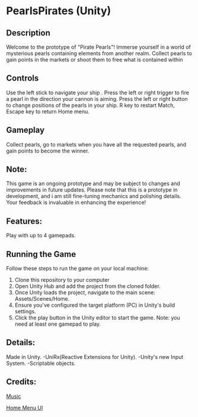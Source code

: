 # PearlsPirates (Unity)

## Description
Welcome to the prototype of "Pirate Pearls"! Immerse yourself in a world of mysterious pearls containing elements from another realm. Collect pearls to gain points in the markets or shoot them to free what is contained within

## Controls 
Use the left stick to navigate your ship . Press the left or right trigger to fire a pearl in the direction your cannon is aiming. Press the left or right button to change positions of the pearls in your ship.
R key to restart Match, Escape key to return Home menu.

## Gameplay
Collect pearls, go to markets when you have all the requested pearls, and gain points to become the winner.

## Note: 
This game is an ongoing prototype and may be subject to changes and improvements in future updates. Please note that this is a prototype in development, and i am still fine-tuning mechanics and polishing details. Your feedback is invaluable in enhancing the experience!

## Features: 
Play with up to 4 gamepads.

## Running the Game

Follow these steps to run the game on your local machine:

1. Clone this repository to your computer
2. Open Unity Hub and add the project from the cloned folder.
3. Once Unity loads the project, navigate to the main scene: Assets/Scenes/Home.
4. Ensure you've configured the target platform (PC) in Unity's build settings.
5. Click the play button in the Unity editor to start the game.
Note: you need at least one gamepad to play.

## Details:

Made in Unity.
-UniRx(Reactive Extensions for Unity).
-Unity's new Input System.
-Scriptable objects.


## Credits:
[Music](https://assetstore.unity.com/packages/audio/music/arcade-game-bgm-17-210775) 

[Home Menu UI](https://assetstore.unity.com/packages/2d/gui/icons/simple-ui-icons-147101)
